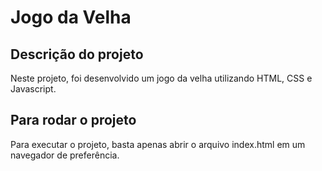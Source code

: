 # Jogo da Velha

## Descrição do projeto

Neste projeto, foi desenvolvido um jogo da velha utilizando HTML, CSS e Javascript.

## Para rodar o projeto

Para executar o projeto, basta apenas abrir o arquivo index.html em um navegador de preferência.